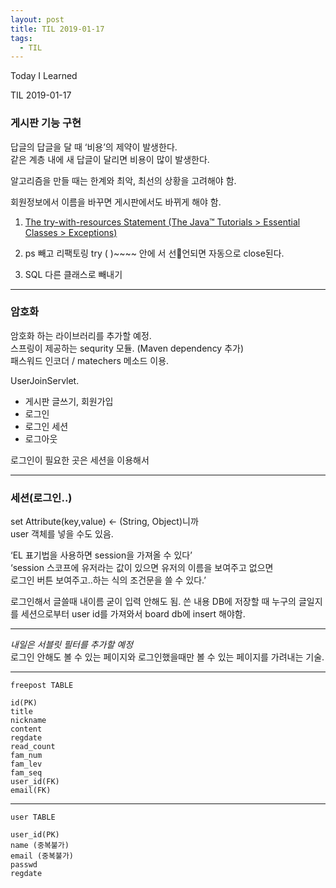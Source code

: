 ```yaml
---
layout: post
title: TIL 2019-01-17
tags:
  - TIL
---
```


Today I Learned

TIL 2019-01-17

### 게시판 기능 구현

답글의 답글을 달 때 ‘비용’의 제약이 발생한다.  
같은 계층 내에 새 답글이 달리면 비용이 많이 발생한다.  

알고리즘을 만들 때는 한계와 최악, 최선의 상황을 고려해야 함.  

회원정보에서 이름을 바꾸면 게시판에서도 바뀌게 해야 함.  


1. [The try-with-resources Statement  (The Java™ Tutorials > Essential Classes > Exceptions)](https://docs.oracle.com/javase/tutorial/essential/exceptions/tryResourceClose.html)

2. ps 빼고 리팩토링
try ( )~~~~ 안에 서 선언되면 자동으로 close된다.

3. SQL 다른 클래스로 빼내기

---

### 암호화 
암호화 하는 라이브러리를 추가할 예정.  
스프링이 제공하는 sequrity 모듈. (Maven dependency 추가)  
패스워드 인코더 / matechers 메소드 이용.  

UserJoinServlet.

* 게시판 글쓰기, 회원가입 
* 로그인 
* 로그인 세션
* 로그아웃

로그인이 필요한 곳은 세션을 이용해서 


---

### 세션(로그인..)
set Attribute(key,value) <- (String, Object)니까  
user 객체를 넣을 수도 있음.

‘EL 표기법을 사용하면 session을 가져올 수 있다’  
‘session 스코프에 유저라는 값이 있으면 유저의 이름을 보여주고 없으면  
로그인 버튼 보여주고..하는 식의 조건문을 쓸 수 있다.’


로그인해서 글쓸때 내이름 굳이 입력 안해도 됨.
쓴 내용 DB에 저장할 때 누구의 글일지를 세션으로부터 user id를 가져와서 board db에 insert 해야함.

---

*내일은 서블릿 필터를 추가할 예정*  
로그인 안해도 볼 수 있는 페이지와 로그인했을때만 볼 수 있는 페이지를 가려내는 기술.

---
```
freepost TABLE

id(PK)
title
nickname
content
regdate
read_count
fam_num
fam_lev
fam_seq
user_id(FK)
email(FK)
```
---
```
user TABLE

user_id(PK)
name (중복불가)
email (중복불가)
passwd
regdate
```